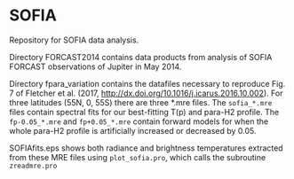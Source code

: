 # SOFIA
Repository for SOFIA data analysis.

Directory FORCAST2014 contains data products from analysis of SOFIA FORCAST
observations of Jupiter in May 2014.  

Directory fpara_variation contains the datafiles necessary to reproduce Fig. 7
of Fletcher et al. (2017, http://dx.doi.org/10.1016/j.icarus.2016.10.002).  For
three latitudes (55N, 0, 55S) there are three *.mre files.  The `sofia_*.mre`
files contain spectral fits for our best-fitting T(p) and para-H2 profile.  The
`fp-0.05_*.mre` and `fp+0.05_*.mre` contain forward models for when the whole
para-H2 profile is artificially increased or decreased by 0.05.

SOFIAfits.eps shows both radiance and brightness temperatures extracted from
these MRE files using `plot_sofia.pro`, which calls the subroutine `zreadmre.pro`

